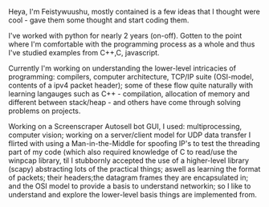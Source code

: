 Heya, I'm Feistywuushu, mostly contained is a few ideas that I thought were cool - gave them some thought and start coding them.

I've worked with python for nearly 2 years (on-off). Gotten to the point where I'm comfortable with the programming process as a whole and thus I've studied examples from C++,C, 
javascript. 

Currently I'm working on understanding the lower-level intricacies of programming: compilers, computer architecture, TCP/IP suite (OSI-model, contents of a ipv4 packet header); 
some of these flow quite naturally with learning langauges such as C++ - compilation, allocation of memory and different between stack/heap - and others have come through solving
problems on projects.

Working on a Screenscraper Autosell bot GUI, I used: multiprocessing, computer vision; working on a server/client model for UDP data transfer I flirted with using a Man-in-the-Middle
for spoofing IP's to test the threading part of my code (which also required knowledge of C to read/use the winpcap library, til I stubbornly accepted the use of a higher-level 
library (scapy) abstracting lots of the practical things; aswell as learning the format of packets; their headers;the datagram frames they are encapsulated in; and the OSI model 
to provide a basis to understand networkin; so I like to understand and explore the lower-level basis things are implemented from.
